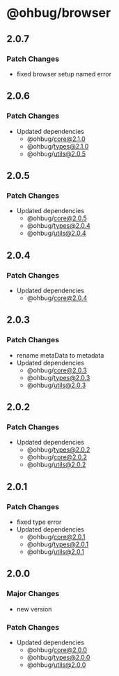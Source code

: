 # @ohbug/browser

## 2.0.7

### Patch Changes

- fixed browser setup named error

## 2.0.6

### Patch Changes

- Updated dependencies
  - @ohbug/core@2.1.0
  - @ohbug/types@2.1.0
  - @ohbug/utils@2.0.5

## 2.0.5

### Patch Changes

- Updated dependencies
  - @ohbug/core@2.0.5
  - @ohbug/types@2.0.4
  - @ohbug/utils@2.0.4

## 2.0.4

### Patch Changes

- Updated dependencies
  - @ohbug/core@2.0.4

## 2.0.3

### Patch Changes

- rename metaData to metadata
- Updated dependencies
  - @ohbug/core@2.0.3
  - @ohbug/types@2.0.3
  - @ohbug/utils@2.0.3

## 2.0.2

### Patch Changes

- Updated dependencies
  - @ohbug/types@2.0.2
  - @ohbug/core@2.0.2
  - @ohbug/utils@2.0.2

## 2.0.1

### Patch Changes

- fixed type error
- Updated dependencies
  - @ohbug/core@2.0.1
  - @ohbug/types@2.0.1
  - @ohbug/utils@2.0.1

## 2.0.0

### Major Changes

- new version

### Patch Changes

- Updated dependencies
  - @ohbug/core@2.0.0
  - @ohbug/types@2.0.0
  - @ohbug/utils@2.0.0
